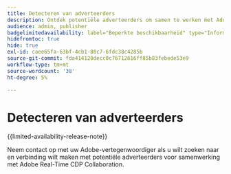 ```yaml
---
title: Detecteren van adverteerders
description: Ontdek potentiële adverteerders om samen te werken met Adobe Real-Time CDP Collaboration
audience: admin, publisher
badgelimitedavailability: label="Beperkte beschikbaarheid" type="Informative" url="https://helpx.adobe.com/nl/legal/product-descriptions/real-time-customer-data-platform-collaboration.html newtab=true"
hidefromtoc: true
hide: true
exl-id: caee65fa-63bf-4cb1-80c7-6fdc38c4285b
source-git-commit: fda414120decc0c76712616ff85b83febede53e9
workflow-type: tm+mt
source-wordcount: '38'
ht-degree: 5%

---
```


# Detecteren van adverteerders

{{limited-availability-release-note}}

Neem contact op met uw Adobe-vertegenwoordiger als u wilt zoeken naar en verbinding wilt maken met potentiële adverteerders voor samenwerking met Adobe Real-Time CDP Collaboration.
